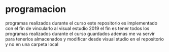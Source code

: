 # programacion
programas realizados durante el curso
este repositorio es implementado con el fin de vincularlo al visual estudio 2019
el fin es tener todos los programas realizados durante el curso guardados
ademas me va servir para tenerlos almacenados y modificar desde visual studio en el repositorio y no en una carpeta local
